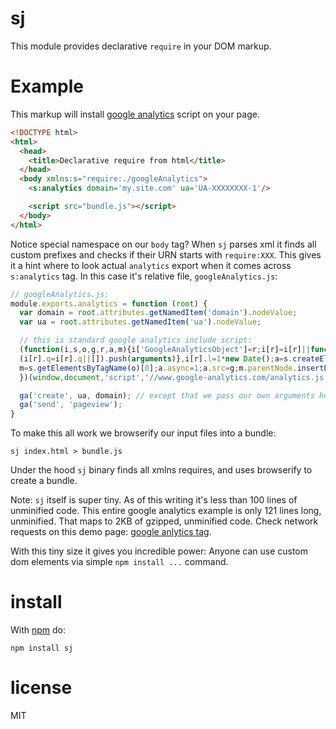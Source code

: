 # sj

This module provides declarative `require` in your DOM markup. 

# Example

This markup will install [google analytics](http://www.google.com/analytics/) script on your page. 

``` html
<!DOCTYPE html>
<html>
  <head>
    <title>Declarative require from html</title>
  </head>
  <body xmlns:s="require:./googleAnalytics">
    <s:analytics domain='my.site.com' ua='UA-XXXXXXXX-1'/>

    <script src="bundle.js"></script>
  </body>
</html>
```

Notice special namespace on our `body` tag? When `sj` parses xml it finds all
custom prefixes and checks if their URN starts with `require:XXX`. This gives
it a hint where to look actual `analytics` export when it comes across
`s:analytics` tag. In this case it's relative file, `googleAnalytics.js`:

``` js
// googleAnalytics.js:
module.exports.analytics = function (root) {
  var domain = root.attributes.getNamedItem('domain').nodeValue;
  var ua = root.attributes.getNamedItem('ua').nodeValue;

  // this is standard google analytics include script:
  (function(i,s,o,g,r,a,m){i['GoogleAnalyticsObject']=r;i[r]=i[r]||function(){
  (i[r].q=i[r].q||[]).push(arguments)},i[r].l=1*new Date();a=s.createElement(o),
  m=s.getElementsByTagName(o)[0];a.async=1;a.src=g;m.parentNode.insertBefore(a,m)
  })(window,document,'script','//www.google-analytics.com/analytics.js','ga');

  ga('create', ua, domain); // except that we pass our own arguments here
  ga('send', 'pageview');
}
```

To make this all work we browserify our input files into a bundle:

```
sj index.html > bundle.js
```

Under the hood `sj` binary finds all xmlns requires, and uses browserify to
create a bundle.

Note: `sj` itself is super tiny. As of this writing it's less than 100 lines of
unminified code. This entire google analytics example is only 121 lines long,
unminified. That maps to 2KB of gzipped, unminified code. Check network requests
on this demo page: [google anlytics tag](http://anvaka.github.io/sj/demo/googleAnalytics/index.html).

With this tiny size it gives you incredible power: Anyone can use custom dom elements
via simple `npm install ...` command.

# install

With [npm](https://npmjs.org) do:

```
npm install sj
```

# license

MIT

